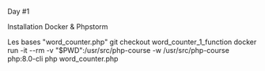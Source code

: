 Day #1

Installation
Docker & Phpstorm

Les bases "word_counter.php"
git checkout word_counter_1_function
docker run -it --rm -v "$PWD":/usr/src/php-course -w /usr/src/php-course php:8.0-cli php word_counter.php
